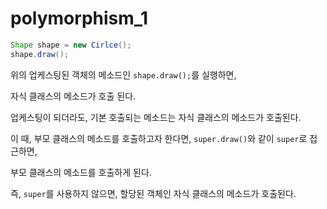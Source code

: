 # polymorphism_1

```java
Shape shape = new Cirlce();
shape.draw();
```

위의 업케스팅된 객체의 메소드인 ``shape.draw();``를 실행하면,

자식 클래스의 메소드가 호출 된다.

업케스팅이 되더라도, 기본 호출되는 메소드는 자식 클래스의 메소드가 호출된다.

이 때, 부모 클래스의 메소드를 호출하고자 한다면, ``super.draw()``와 같이 ``super``로 접근하면,

부모 클래스의 메소드를 호출하게 된다.

즉, ``super``를 사용하지 않으면, 할당된 객체인 자식 클래스의 메소드가 호출된다.